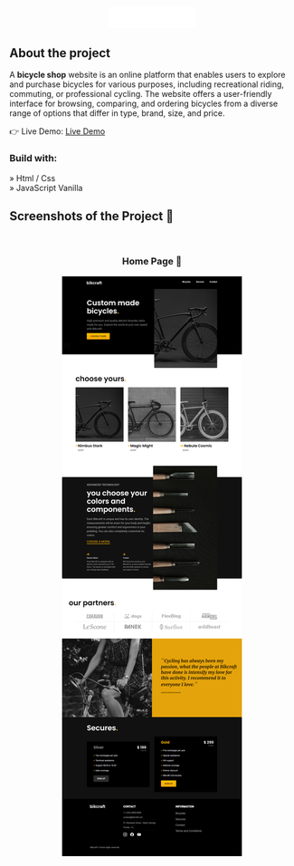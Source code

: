 <div align='center'><img style="width:30%" src='img/bikcraft.svg'/></div>

<h2>About the project</h2>

  <p>A <b>bicycle shop</b> website is an online platform that enables users to explore and purchase bicycles for various purposes, including recreational riding, commuting, or professional cycling. The website offers a user-friendly interface for browsing, comparing, and ordering bicycles from a diverse range of options that differ in type, brand, size, and price.</p>

👉 Live Demo: <a href='https://bikcraft-flax.vercel.app/'>Live Demo</a>

<h3>Build with:</h3>

» Html / Css <br>
» JavaScript Vanilla

<h2>Screenshots of the Project 📸</h2>
<br>
<h3 align='center'>Home Page 🏡</h3>

<div align='center'>
<img src='img/homepage-bikcraft.png'/>

</div>
